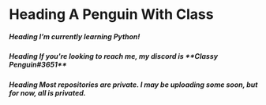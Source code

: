 <h1>Heading A Penguin With Class </h1>

<h5>Heading I’m currently learning Python! </h5>
<h5>Heading If you're looking to reach me, my discord is **Classy Penguin#3651** </h5>
<h5>Heading Most repositories are private. I may be uploading some soon, but for now, all is privated. </h5>
